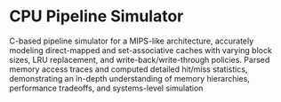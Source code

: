 # CPU Pipeline Simulator
C-based pipeline simulator for a MIPS-like architecture, accurately modeling direct-mapped and set-associative caches with varying block sizes, LRU replacement, and write-back/write-through policies. Parsed memory access traces and computed detailed hit/miss statistics, demonstrating an in-depth understanding of memory hierarchies, performance tradeoffs, and systems-level simulation